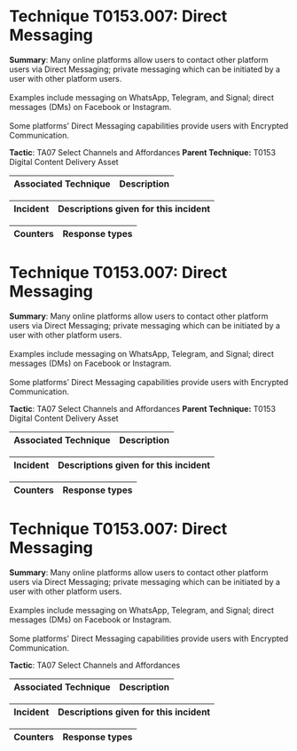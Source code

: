 # Technique T0153.007: Direct Messaging

**Summary**: Many online platforms allow users to contact other platform users via Direct Messaging; private messaging which can be initiated by a user with other platform users.<br><br>Examples include messaging on WhatsApp, Telegram, and Signal; direct messages (DMs) on Facebook or Instagram.<br><br>Some platforms’ Direct Messaging capabilities provide users with Encrypted Communication.

**Tactic**: TA07 Select Channels and Affordances **Parent Technique:** T0153 Digital Content Delivery Asset


| Associated Technique | Description |
| --------- | ------------------------- |



| Incident | Descriptions given for this incident |
| -------- | -------------------- |



| Counters | Response types |
| -------- | -------------- |


# Technique T0153.007: Direct Messaging

**Summary**: Many online platforms allow users to contact other platform users via Direct Messaging; private messaging which can be initiated by a user with other platform users.<br><br>Examples include messaging on WhatsApp, Telegram, and Signal; direct messages (DMs) on Facebook or Instagram.<br><br>Some platforms’ Direct Messaging capabilities provide users with Encrypted Communication.

**Tactic**: TA07 Select Channels and Affordances **Parent Technique:** T0153 Digital Content Delivery Asset


| Associated Technique | Description |
| --------- | ------------------------- |



| Incident | Descriptions given for this incident |
| -------- | -------------------- |



| Counters | Response types |
| -------- | -------------- |


# Technique T0153.007: Direct Messaging

**Summary**: Many online platforms allow users to contact other platform users via Direct Messaging; private messaging which can be initiated by a user with other platform users.<br><br>Examples include messaging on WhatsApp, Telegram, and Signal; direct messages (DMs) on Facebook or Instagram.<br><br>Some platforms’ Direct Messaging capabilities provide users with Encrypted Communication.

**Tactic**: TA07 Select Channels and Affordances


| Associated Technique | Description |
| --------- | ------------------------- |



| Incident | Descriptions given for this incident |
| -------- | -------------------- |



| Counters | Response types |
| -------- | -------------- |


